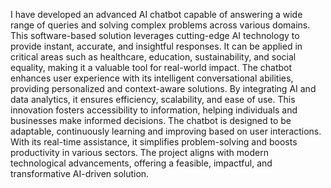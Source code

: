I have developed an advanced AI chatbot capable of answering a wide range of queries and solving complex problems across various domains. This software-based solution leverages cutting-edge AI technology to provide instant, accurate, and insightful responses. It can be applied in critical areas such as healthcare, education, sustainability, and social equality, making it a valuable tool for real-world impact. The chatbot enhances user experience with its intelligent conversational abilities, providing personalized and context-aware solutions. By integrating AI and data analytics, it ensures efficiency, scalability, and ease of use. This innovation fosters accessibility to information, helping individuals and businesses make informed decisions. The chatbot is designed to be adaptable, continuously learning and improving based on user interactions. With its real-time assistance, it simplifies problem-solving and boosts productivity in various sectors. The project aligns with modern technological advancements, offering a feasible, impactful, and transformative AI-driven solution.
